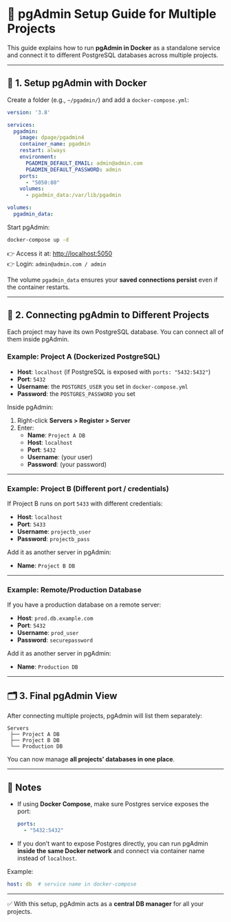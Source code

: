 # 📘 pgAdmin Setup Guide for Multiple Projects

This guide explains how to run **pgAdmin in Docker** as a standalone service and connect it to different PostgreSQL databases across multiple projects.

---

## 🚀 1. Setup pgAdmin with Docker

Create a folder (e.g., `~/pgadmin/`) and add a `docker-compose.yml`:

```yaml
version: '3.8'

services:
  pgadmin:
    image: dpage/pgadmin4
    container_name: pgadmin
    restart: always
    environment:
      PGADMIN_DEFAULT_EMAIL: admin@admin.com
      PGADMIN_DEFAULT_PASSWORD: admin
    ports:
      - "5050:80"
    volumes:
      - pgadmin_data:/var/lib/pgadmin

volumes:
  pgadmin_data:
```

Start pgAdmin:
```bash
docker-compose up -d
```

👉 Access it at: [http://localhost:5050](http://localhost:5050)  
👉 Login: `admin@admin.com / admin`  

The volume `pgadmin_data` ensures your **saved connections persist** even if the container restarts.

---

## 📂 2. Connecting pgAdmin to Different Projects

Each project may have its own PostgreSQL database. You can connect all of them inside pgAdmin.

### Example: Project A (Dockerized PostgreSQL)
- **Host**: `localhost` (if PostgreSQL is exposed with `ports: "5432:5432"`)  
- **Port**: `5432`  
- **Username**: the `POSTGRES_USER` you set in `docker-compose.yml`  
- **Password**: the `POSTGRES_PASSWORD` you set  

Inside pgAdmin:
1. Right-click **Servers > Register > Server**  
2. Enter:
   - **Name**: `Project A DB`
   - **Host**: `localhost`
   - **Port**: `5432`
   - **Username**: (your user)
   - **Password**: (your password)

---

### Example: Project B (Different port / credentials)
If Project B runs on port `5433` with different credentials:  
- **Host**: `localhost`  
- **Port**: `5433`  
- **Username**: `projectb_user`  
- **Password**: `projectb_pass`  

Add it as another server in pgAdmin:
- **Name**: `Project B DB`

---

### Example: Remote/Production Database
If you have a production database on a remote server:
- **Host**: `prod.db.example.com`
- **Port**: `5432`
- **Username**: `prod_user`
- **Password**: `securepassword`

Add it as another server in pgAdmin:
- **Name**: `Production DB`

---

## 🗂️ 3. Final pgAdmin View

After connecting multiple projects, pgAdmin will list them separately:

```
Servers
 ├── Project A DB
 ├── Project B DB
 └── Production DB
```

You can now manage **all projects’ databases in one place**.

---

## 🔑 Notes

- If using **Docker Compose**, make sure Postgres service exposes the port:
  ```yaml
  ports:
    - "5432:5432"
  ```

- If you don’t want to expose Postgres directly, you can run pgAdmin **inside the same Docker network** and connect via container name instead of `localhost`.  

Example:
```yaml
host: db  # service name in docker-compose
```

---

✅ With this setup, pgAdmin acts as a **central DB manager** for all your projects.